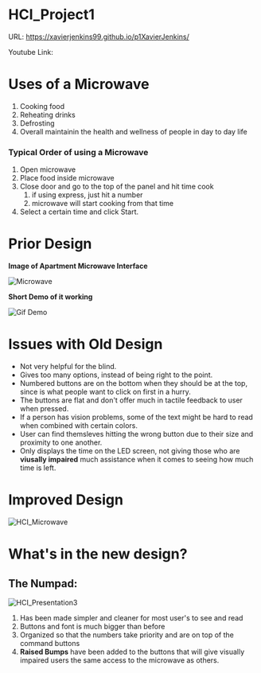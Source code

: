 
# HCI_Project1

URL: https://xavierjenkins99.github.io/p1XavierJenkins/

Youtube Link:

# Uses of a Microwave

1. Cooking food
2. Reheating drinks
3. Defrosting
4. Overall maintainin the health and wellness of people in day to day life
### Typical Order of using a Microwave
 1. Open microwave
 2. Place food inside microwave
 3. Close door and go to the top of the panel and hit time cook
      1. if using express, just hit a number 
      2. microwave will start cooking from that time
 4. Select a certain time and click Start.

# Prior Design

**Image of Apartment Microwave Interface**

![Microwave](https://github.com/xavierjenkins99/p1XavierJenkins/blob/main/ApartmentMicrowave.jpg)

**Short Demo of it working**

![Gif Demo](https://github.com/xavierjenkins99/p1XavierJenkins/blob/main/ApartmentMicrowaveDemo.gif)

# Issues with Old Design

* Not very helpful for the blind.
* Gives too many options, instead of being right to the point.
* Numbered buttons are on the bottom when they should be at the top, since
  is what people want to click on first in a hurry.
* The buttons are flat and don't offer much in tactile feedback to user when pressed.
* If a person has vision problems, some of the text might be hard to read when combined with certain colors.
* User can find themsleves hitting the wrong button due to their size and proximity to one another.
* Only displays the time on the LED screen, not giving those who are **viusally impaired** much assistance when it comes to seeing how much time is left.


# Improved Design

![HCI_Microwave](https://user-images.githubusercontent.com/47511017/109441777-d0194000-79fb-11eb-980a-44b892941185.png)


# What's in the new design?

## The Numpad:
 ![HCI_Presentation3](https://user-images.githubusercontent.com/47511017/109449825-0318ff00-7a0f-11eb-9427-bbcd990fd804.png)
1. Has been made simpler and cleaner for most user's to see and read
2. Buttons and font is much bigger than before
3. Organized so that the numbers take priority and are on top of the command buttons
4. **Raised Bumps** have been added to the buttons that will give visually impaired users the same access to the microwave as others.





